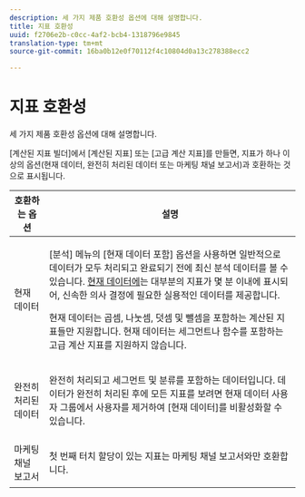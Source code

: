 ```yaml
---
description: 세 가지 제품 호환성 옵션에 대해 설명합니다.
title: 지표 호환성
uuid: f2706e2b-c0cc-4af2-bcb4-1318796e9845
translation-type: tm+mt
source-git-commit: 16ba0b12e0f70112f4c10804d0a13c278388ecc2

---
```



# 지표 호환성

세 가지 제품 호환성 옵션에 대해 설명합니다.

[계산된 지표 빌더]에서 [계산된 지표] 또는 [고급 계산 지표]를 만들면, 지표가 하나 이상의 옵션(현재 데이터, 완전히 처리된 데이터 또는 마케팅 채널 보고서)과 호환하는 것으로 표시됩니다.

<table id="table_DF7F6D55467B4B76AC34026465D44F7A"> 
 <thead> 
  <tr> 
   <th colname="col1" class="entry"> 호환하는 옵션 </th> 
   <th colname="col2" class="entry"> 설명 </th> 
  </tr>
 </thead>
 <tbody> 
  <tr> 
   <td colname="col1"> 현재 데이터 </td> 
   <td colname="col2"> <p>[분석] 메뉴의 [현재 데이터 포함] 옵션을 사용하면 일반적으로 데이터가 모두 처리되고 완료되기 전에 최신 분석 데이터를 볼 수 있습니다. <a href="https://marketing.adobe.com/resources/help/en_US/reference/data_latency.html"  > 현재 데이터에</a>는 대부분의 지표가 몇 분 이내에 표시되어, 신속한 의사 결정에 필요한 실용적인 데이터를 제공합니다. </p> <p>현재 데이터는 곱셈, 나눗셈, 덧셈 및 뺄셈을 포함하는 계산된 지표들만 지원합니다. 현재 데이터는 세그먼트나 함수를 포함하는 고급 계산 지표를 지원하지 않습니다. </p> </td> 
  </tr> 
  <tr> 
   <td colname="col1"> 완전히 처리된 데이터 </td> 
   <td colname="col2"> <p>완전히 처리되고 세그먼트 및 분류를 포함하는 데이터입니다. 데이터가 완전히 처리된 후에 모든 지표를 보려면 현재 데이터 사용자 그룹에서 사용자를 제거하여 [현재 데이터]를 비활성화할 수 있습니다. </p> </td> 
  </tr> 
  <tr> 
   <td colname="col1"> 마케팅 채널 보고서 </td> 
   <td colname="col2"> <p>첫 번째 터치 할당이 있는 지표는 마케팅 채널 보고서와만 호환합니다. </p> </td> 
  </tr> 
 </tbody> 
</table>

